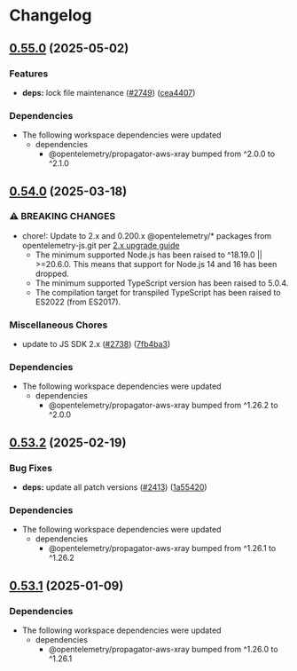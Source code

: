# Changelog

## [0.55.0](https://github.com/open-telemetry/opentelemetry-js-contrib/compare/propagator-aws-xray-lambda-v0.54.0...propagator-aws-xray-lambda-v0.55.0) (2025-05-02)


### Features

* **deps:** lock file maintenance ([#2749](https://github.com/open-telemetry/opentelemetry-js-contrib/issues/2749)) ([cea4407](https://github.com/open-telemetry/opentelemetry-js-contrib/commit/cea44078e0c6cc3df1b4c2b791f0976ffd961a54))


### Dependencies

* The following workspace dependencies were updated
  * dependencies
    * @opentelemetry/propagator-aws-xray bumped from ^2.0.0 to ^2.1.0

## [0.54.0](https://github.com/open-telemetry/opentelemetry-js-contrib/compare/propagator-aws-xray-lambda-v0.53.2...propagator-aws-xray-lambda-v0.54.0) (2025-03-18)


### ⚠ BREAKING CHANGES

* chore!: Update to 2.x and 0.200.x @opentelemetry/* packages from opentelemetry-js.git per [2.x upgrade guide](https://github.com/open-telemetry/opentelemetry-js/blob/main/doc/upgrade-to-2.x.md)
  * The minimum supported Node.js has been raised to ^18.19.0 || >=20.6.0. This means that support for Node.js 14 and 16 has been dropped.
  * The minimum supported TypeScript version has been raised to 5.0.4.
  * The compilation target for transpiled TypeScript has been raised to ES2022 (from ES2017).

### Miscellaneous Chores

* update to JS SDK 2.x ([#2738](https://github.com/open-telemetry/opentelemetry-js-contrib/issues/2738)) ([7fb4ba3](https://github.com/open-telemetry/opentelemetry-js-contrib/commit/7fb4ba3bc36dc616bd86375cfd225722b850d0d5))


### Dependencies

* The following workspace dependencies were updated
  * dependencies
    * @opentelemetry/propagator-aws-xray bumped from ^1.26.2 to ^2.0.0

## [0.53.2](https://github.com/open-telemetry/opentelemetry-js-contrib/compare/propagator-aws-xray-lambda-v0.53.1...propagator-aws-xray-lambda-v0.53.2) (2025-02-19)


### Bug Fixes

* **deps:** update all patch versions ([#2413](https://github.com/open-telemetry/opentelemetry-js-contrib/issues/2413)) ([1a55420](https://github.com/open-telemetry/opentelemetry-js-contrib/commit/1a55420d8c00ca998b57270df77857c48ebbe8d7))


### Dependencies

* The following workspace dependencies were updated
  * dependencies
    * @opentelemetry/propagator-aws-xray bumped from ^1.26.1 to ^1.26.2

## [0.53.1](https://github.com/open-telemetry/opentelemetry-js-contrib/compare/propagator-aws-xray-lambda-v0.53.0...propagator-aws-xray-lambda-v0.53.1) (2025-01-09)


### Dependencies

* The following workspace dependencies were updated
  * dependencies
    * @opentelemetry/propagator-aws-xray bumped from ^1.26.0 to ^1.26.1
